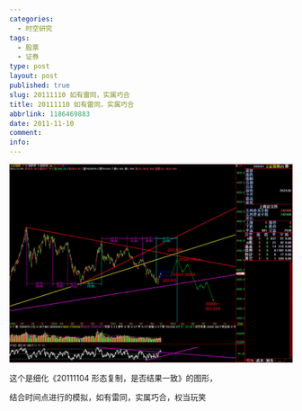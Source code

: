 ```yaml
---
categories:
  - 时空研究
tags:
  - 股票
  - 证券
type: post
layout: post
published: true
slug: 20111110 如有雷同，实属巧合
title: 20111110 如有雷同，实属巧合
abbrlink: 1186469883
date: 2011-11-10
comment:
info:
---
```

![20111110-0](/images/20111110-0.jpeg)

这个是细化《20111104 形态复制，是否结果一致》的图形，

结合时间点进行的模拟，如有雷同，实属巧合，权当玩笑
